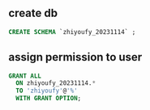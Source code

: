 
## create db

```sql
CREATE SCHEMA `zhiyoufy_20231114` ;
```

## assign permission to user

```sql
GRANT ALL
  ON zhiyoufy_20231114.*
  TO 'zhiyoufy'@'%'
  WITH GRANT OPTION;
```
